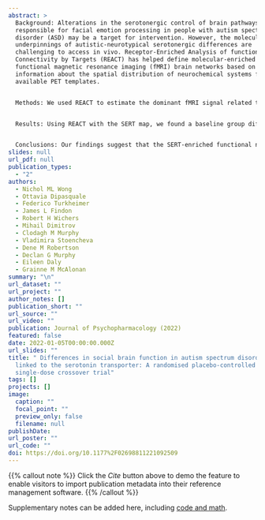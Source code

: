 ```yaml
---
abstract: >
  Background: Alterations in the serotonergic control of brain pathways
  responsible for facial emotion processing in people with autism spectrum
  disorder (ASD) may be a target for intervention. However, the molecular
  underpinnings of autistic-neurotypical serotonergic differences are
  challenging to access in vivo. Receptor-Enriched Analysis of functional
  Connectivity by Targets (REACT) has helped define molecular-enriched
  functional magnetic resonance imaging (fMRI) brain networks based on a priori
  information about the spatial distribution of neurochemical systems from
  available PET templates.


  Methods: We used REACT to estimate the dominant fMRI signal related to the serotonin (5-HT) transporter (SERT) distribution during processing of aversive facial emotion in adults with and without ASD. We first predicted a group difference in baseline (placebo) functioning of this system. We next used a single 20 mg oral dose of citalopram, a serotonin reuptake inhibitor, to test the hypothesis that network activity in people with and without ASD would respond differently to inhibition of SERT. To confirm the specificity of our findings, we also repeated the analysis with 5-HT1A, 5-HT1B, 5-HT2A and 5-HT4 receptor maps.


  Results: Using REACT with the SERT map, we found a baseline group difference in the SERT-enriched response to faces in the ventromedial prefrontal cortex. A single oral dose of citalopram 'shifted' the response in the ASD group towards the neurotypical baseline but did not alter response in the control group. Similar differences in SERT-enriched response were observed after controlling for other 5-HT maps.


  Conclusions: Our findings suggest that the SERT-enriched functional network is dynamically different in ASD during processing of socially relevant stimuli. Whether this acute neurobiological response to citalopram in ASD translates to a clinical target will be an important next step.
slides: null
url_pdf: null
publication_types:
  - "2"
authors:
  - Nichol ML Wong
  - Ottavia Dipasquale
  - Federico Turkheimer
  - James L Findon
  - Robert H Wichers
  - Mihail Dimitrov
  - Clodagh M Murphy
  - Vladimira Stoencheva
  - Dene M Robertson
  - Declan G Murphy
  - Eileen Daly
  - Grainne M McAlonan
summary: "\n"
url_dataset: ""
url_project: ""
author_notes: []
publication_short: ""
url_source: ""
url_video: ""
publication: Journal of Psychopharmacology (2022)
featured: false
date: 2022-01-05T00:00:00.000Z
url_slides: ""
title: " Differences in social brain function in autism spectrum disorder are
  linked to the serotonin transporter: A randomised placebo-controlled
  single-dose crossover trial"
tags: []
projects: []
image:
  caption: ""
  focal_point: ""
  preview_only: false
  filename: null
publishDate: 
url_poster: ""
url_code: ""
doi: https://doi.org/10.1177%2F02698811221092509
---
```


{{% callout note %}}
Click the _Cite_ button above to demo the feature to enable visitors to import publication metadata into their reference management software.
{{% /callout %}}

Supplementary notes can be added here, including [code and math](https://wowchemy.com/docs/content/writing-markdown-latex/).
